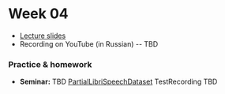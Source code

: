 # Week 04

* [Lecture slides](https://docs.google.com/presentation/d/1helKanxndnptghtY4xwE5GaSHCyva14os5EW-oOKQSI/edit?usp=sharing)
* Recording on YouTube (in Russian) -- TBD

### Practice & homework

* __Seminar:__ TBD
[PartialLibriSpeechDataset](https://drive.google.com/file/d/1xnF__OVoPnfe1gJjZQzeLO-vU2esM2zI/view?usp=sharing)
TestRecording TBD